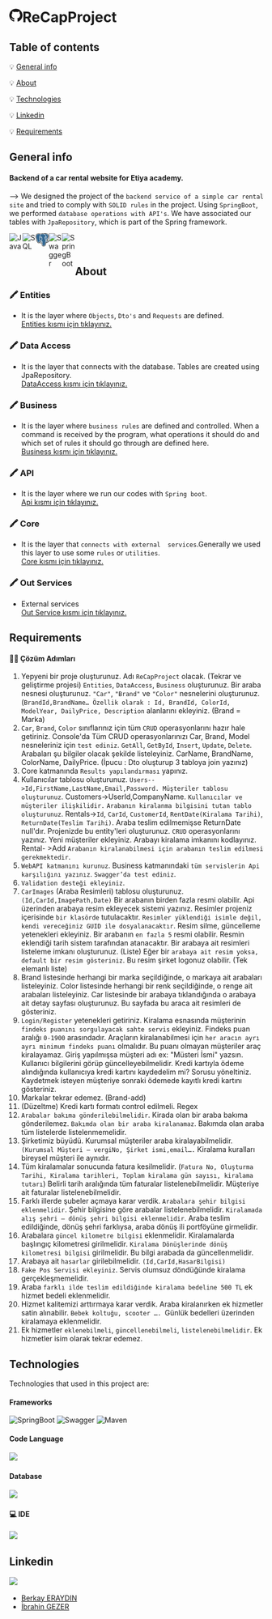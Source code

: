 # ReCapProject <img align="left" alt="GitHub" width="26px" src="https://raw.githubusercontent.com/github/explore/78df643247d429f6cc873026c0622819ad797942/topics/github/github.png" />
  ## Table of contents 
💡 [General info](#general-info)

💡 [About](#about)

💡 [Technologies](#technologies)

💡 [Linkedin](#linkedin)

💡 [Requirements](#requirements)


## General info
#### Backend of a car rental website for Etiya academy.
-->  We designed the project of the `backend service of a simple car rental site` and tried to comply with `SOLID rules` in the project. Using `SpringBoot`, we performed `database operations with API's`. We have associated our tables with `JpaRepository`, which is part of the Spring framework.

<img align="left" alt="Java" width="26px" src="https://classes.engineering.wustl.edu/cse231/core/images/2/26/Java.png" />
<img align="left" alt="SQL" width="26px" src="https://uploads.toptal.io/blog/category/logo/60/sql.png" />
<img align="left" alt="PostGreSQL" width="26px" src="https://raw.githubusercontent.com/github/explore/80688e429a7d4ef2fca1e82350fe8e3517d3494d/topics/postgresql/postgresql.png" />
<img align="left" alt="Swagger" width="26px" src="https://www.form.io/sites/default/files/2018-08/swagger-300.jpg" />
<img align="left" alt="SpringBoot" width="26px" src="https://www.instana.com/media/spring_boot_logo.png" /><br/><br/>

## About
### 🖍 Entities
- It is the layer where `Objects`, `Dto's` and `Requests` are defined.<br/> [Entities kısmı için tıklayınız.](https://github.com/eraydin61/etiyaCamp/tree/main/ReCapProject/src/main/java/com/etiya/ReCapProject/entities)

### 🖍 Data Access
- It is the layer that connects with the database. Tables are created using JpaRepository.<br/> [DataAccess kısmı için tıklayınız.](https://github.com/eraydin61/etiyaCamp/tree/main/ReCapProject/src/main/java/com/etiya/ReCapProject/dataAccess)

### 🖍 Business
- It is the layer where `business rules` are defined and controlled. When a command is received by the program, what operations it should do and which set of rules it should go through are defined here.<br/> [Business kısmı için tıklayınız.](https://github.com/eraydin61/etiyaCamp/tree/main/ReCapProject/src/main/java/com/etiya/ReCapProject/business)

### 🖍 API
- It is the layer where we run our codes with `Spring boot`. <br/>[Api kısmı için tıklayınız.](https://github.com/eraydin61/etiyaCamp/tree/main/ReCapProject/src/main/java/com/etiya/ReCapProject/api)

### 🖍 Core
- It is the layer that `connects with external  services`.Generally we used this layer to use some `rules` or `utilities`. <br/>[Core kısmı için tıklayınız.](https://github.com/eraydin61/etiyaCamp/tree/main/ReCapProject/src/main/java/com/etiya/ReCapProject/core)

### 🖍 Out Services
- External services <br/>[Out Service kısmı için tıklayınız.](https://github.com/eraydin61/etiyaCamp/tree/main/ReCapProject/src/main/java/com/etiya/ReCapProject/outServices)

## Requirements

#### 👩‍🔧 Çözüm Adımları
1. Yepyeni bir proje oluşturunuz. Adı `ReCapProject` olacak. (Tekrar ve geliştirme projesi) `Entities`, `DataAccess`, `Business` oluşturunuz. Bir araba nesnesi oluşturunuz. `"Car"`, `"Brand"` ve `"Color"` nesnelerini oluşturunuz.(`BrandId,BrandName… Özellik olarak : Id, BrandId, ColorId, ModelYear, DailyPrice, Description` alanlarını ekleyiniz. (Brand = Marka)
2. `Car`, `Brand`, `Color` sınıflarınız için tüm `CRUD` operasyonlarını hazır hale getiriniz. Console'da Tüm CRUD operasyonlarınızı Car, Brand, Model nesneleriniz için `test ediniz`. `GetAll`, `GetById`, `Insert`, `Update`, `Delete`. Arabaları şu bilgiler olacak şekilde listeleyiniz. CarName, BrandName, ColorName, DailyPrice. (İpucu : Dto oluşturup 3 tabloya join yazınız)
3. Core katmanında `Results yapılandırması` yapınız.
4. Kullanıcılar tablosu oluşturunuz. `Users-->Id,FirstName,LastName,Email,Password. Müşteriler tablosu oluşturunuz`. Customers->UserId,CompanyName. `Kullanıcılar ve müşteriler ilişkilidir.` `Arabanın kiralanma bilgisini tutan tablo oluşturunuz`. Rentals->`Id`, `CarId`, `CustomerId`, `RentDate(Kiralama Tarihi)`, `ReturnDate(Teslim Tarihi)`. Araba teslim edilmemişse ReturnDate null'dır. Projenizde bu entity'leri oluşturunuz. `CRUD` operasyonlarını yazınız. Yeni müşteriler ekleyiniz. Arabayı kiralama imkanını kodlayınız. Rental- >Add `Arabanın kiralanabilmesi için arabanın teslim edilmesi gerekmektedir`.
5. `WebAPI katmanını kurunuz`. Business katmanındaki `tüm servislerin Api karşılığını yazınız`. `Swagger’da test ediniz`.
6. `Validation desteği ekleyiniz`.
7. `CarImages` (Araba Resimleri) tablosu oluşturunuz. `(Id,CarId,ImagePath,Date)` Bir arabanın birden fazla resmi olabilir. Api üzerinden arabaya resim ekleyecek sistemi yazınız. Resimler projeniz içerisinde `bir klasörde` tutulacaktır. `Resimler yüklendiği isimle değil, kendi vereceğiniz GUID ile dosyalanacaktır`. Resim silme, güncelleme yetenekleri ekleyiniz. Bir arabanın `en fazla 5` resmi olabilir. Resmin eklendiği tarih sistem tarafından atanacaktır. Bir arabaya ait resimleri listeleme imkanı oluşturunuz. (Liste) Eğer bir `arabaya ait resim yoksa, default bir resim gösteriniz`. Bu resim şirket logonuz olabilir. (Tek elemanlı liste)
8. Brand listesinde herhangi bir marka seçildiğinde, o markaya ait arabaları listeleyiniz. Color listesinde herhangi bir renk seçildiğinde, o renge ait arabaları listeleyiniz. Car listesinde bir arabaya tıklandığında o arabaya ait detay sayfası oluşturunuz. Bu sayfada bu araca ait resimleri de gösteriniz.
9. `Login/Register` yetenekleri getiriniz. Kiralama esnasında müşterinin `findeks puanını sorgulayacak sahte servis` ekleyiniz. Findeks puan aralığı `0-1900` arasındadır. Araçların kiralanabilmesi için `her aracın ayrı ayrı minimum findeks puanı` olmalıdır. Bu puanı olmayan müşteriler araç kiralayamaz. Giriş yapılmışsa müşteri adı ex: "Müsteri İsmi" yazsın. Kullanıcı bilgilerini görüp güncelleyebilmelidir. Kredi kartıyla ödeme alındığında kullanıcıya kredi kartını kaydedelim mi? Sorusu yöneltiniz. Kaydetmek isteyen müşteriye sonraki ödemede kayıtlı kredi kartını gösteriniz.
10. Markalar tekrar edemez. (Brand-add)
11. (Düzeltme) Kredi kartı formatı control edilmeli. Regex
12. `Arabalar bakıma gönderilebilmelidir`. Kirada olan bir araba bakıma gönderilemez. `Bakımda olan bir araba kiralanamaz`. Bakımda olan araba tüm listelerde listelenmemelidir.
13. Şirketimiz büyüdü. Kurumsal müşteriler araba kiralayabilmelidir. `(Kurumsal Müşteri – vergiNo, Şirket ismi,email….` Kiralama kuralları bireysel müşteri ile aynıdır.
14. Tüm kiralamalar sonucunda fatura kesilmelidir. (`Fatura No, Oluşturma Tarihi, Kiralama tarihleri, Toplam kiralama gün sayısı, kiralama tutarı`) Belirli tarih aralığında tüm faturalar listelenebilmelidir. Müşteriye ait faturalar listelenebilmelidir.
15. Farklı illerde şubeler açmaya karar verdik. `Arabalara şehir bilgisi eklenmelidir`. Şehir bilgisine göre arabalar listelenebilmelidir. `Kiralamada alış şehri – dönüş şehri bilgisi eklenmelidir`. Araba teslim edildiğinde, dönüş şehri farklıysa, araba dönüş ili portföyüne girmelidir.
16. Arabalara `güncel kilometre bilgisi` eklenmelidir. Kiralamalarda başlıngıç kilometresi girilmelidir. `Kiralama Dönüşlerinde dönüş kilometresi bilgisi` girilmelidir. Bu bilgi arabada da güncellenmelidir.
17. Arabaya ait `hasarlar` girilebilmelidir. `(Id,CarId,HasarBilgisi)`
18. `Fake Pos Servisi ekleyiniz`. Servis olumsuz döndüğünde kiralama gerçekleşmemelidir.
19. Araba `farklı ilde teslim edildiğinde kiralama bedeline 500 TL` ek hizmet bedeli eklenmelidir.
20. Hizmet kalitemizi arttırmaya karar verdik. Araba kiralanırken ek hizmetler satin alınabilir. `Bebek koltuğu, scooter …. `Günlük bedelleri üzerinden kiralamaya eklenmelidir.
21. Ek hizmetler `eklenebilmeli`, `güncellenebilmeli`, `listelenebilmelidir`. Ek hizmetler isim olarak tekrar edemez.


## Technologies
Technologies that used in this project are:

#### Frameworks 
![SpringBoot](https://img.shields.io/badge/Spring-6DB33F?style=for-the-badge&logo=spring&logoColor=white)
![Swagger](https://img.shields.io/badge/Swagger-85EA2D?style=for-the-badge&logo=Swagger&logoColor=white)
![Maven](https://img.shields.io/badge/apache_maven-C71A36?style=for-the-badge&logo=apachemaven&logoColor=white)

#### Code Language
![](https://img.shields.io/badge/Java-ED8B00?style=for-the-badge&logo=java&logoColor=white)

#### Database
![](https://img.shields.io/badge/PostgreSQL-316192?style=for-the-badge&logo=postgresql&logoColor=white)

#### 💻 IDE
![](https://img.shields.io/badge/Eclipse-2C2255?style=for-the-badge&logo=eclipse&logoColor=white)


## Linkedin
![](https://img.shields.io/badge/LinkedIn-0077B5?style=for-the-badge&logo=linkedin&logoColor=white)
* [Berkay ERAYDIN](https://www.linkedin.com/in/berkayeraydin/)
* [İbrahin GEZER](https://www.linkedin.com/in/ibrahimgezer92/)
